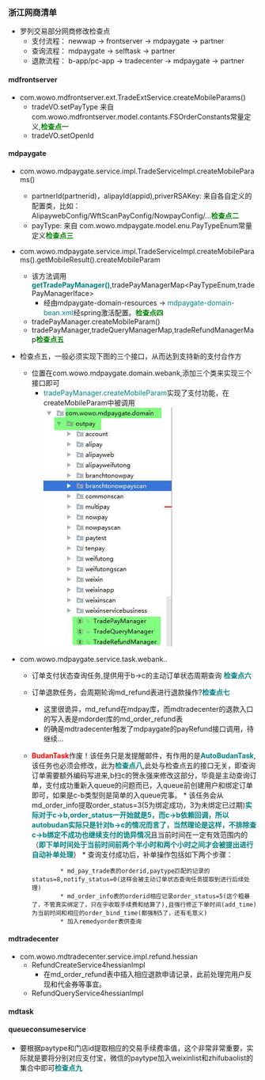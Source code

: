 ### 浙江网商清单

* 罗列交易部分网商修改检查点
    * 支付流程： newwap -> frontserver -> mdpaygate -> partner
    * 查询流程： mdpaygate -> selftask -> partner
    * 退款流程： b-app/pc-app -> tradecenter -> mdpaygate -> partner

#### mdfrontserver

* com.wowo.mdfrontserver.ext.TradeExtService.createMobileParams()
    * tradeVO.setPayType 来自 com.wowo.mdfrontserver.model.contants.FSOrderConstants常量定义,<font color=Green>**检查点一**</font>
    * tradeVO.setOpenId

#### mdpaygate

* com.wowo.mdpaygate.service.impl.TradeServiceImpl.createMobileParams()
    * partnerId(partnerid)，alipayId(appid),priverRSAKey: 来自各自定义的配置类，比如：AlipaywebConfig/WftScanPayConfig/NowpayConfig/...<font color=Green>**检查点二**</font>
    * payType: 来自 com.wowo.mdpaygate.model.enu.PayTypeEnum常量定义<font color=Green>**检查点三**</font>
* com.wowo.mdpaygate.service.impl.TradeServiceImpl.createMobileParams().getMobileResult().createMobileParam
    * 该方法调用<font color=Teal>**getTradePayManager()**</font>,tradePayManagerMap<PayTypeEnum,tradePayManagerIface>
        * 经由mdpaygate-domain-resources -> <font color=Teal>mdpaygate-domain-bean.xml</font>经spring激活配置。<font color=Green>**检查点四**</font>
    * tradePayManager.createMobileParam()
    * tradePayManager,tradeQueryManagerMap,tradeRefundManagerMap<font color=Green>**检查点五**</font>
* 检查点五，一般必须实现下图的三个接口，从而达到支持新的支付合作方
    * 位置在com.wowo.mdpaygate.domain.webank,添加三个类来实现三个接口即可
        * <font color=Teal>tradePayManager.createMobileParam</font>实现了支付功能，在createMobileParam中被调用
        ![struct image](images/mdpaygate-important-interface.jpg)

* com.wowo.mdpaygate.service.task.webank..
    * 订单支付状态查询任务,提供用于b->c的主动订单状态周期查询 <font color=Teal>**检查点六**</font>
    * 订单退款任务，会周期轮询md_refund表进行退款操作?<font color=Teal>**检查点七**</font>
        * 这里很诡异，md_refund在mdpay库，而mdtradecenter的退款入口的写入表是mdorder库的md_order_refund表
        * 的确是mdtradecenter触发了mdpaygate的payRefund接口调用，待继续...
    * <font color=red>**BudanTask**</font>作废！该任务只是发提醒邮件，有作用的是<font color=Teal>**AutoBudanTask**</font>,该任务也必须会修改，此为<font color=Teal>**检查点八**</font>,此处与检查点五的接口无关，即查询订单需要额外编码写进来,b扫c的贺永强来修改这部分，毕竟是主动查询订单，支付成功重新入queue的问题而已，入queue前创建用户和绑定订单即可，如果是c-b类型则是简单的入queue完事。
          * 该任务会从md_order_info提取order_status=3(5为绑定成功，3为未绑定已过期)<font color=Teal>**实际对于c->b,order_status一开始就是5，而c->b依赖回调，所以autobudan实际只是针对b->c的情况而言了，当然理论是这样，不排除查c->b绑定不成功也继续支付的诡异情况**</font>且当前时间在一定有效范围内的（<font color=Teal>**即下单时间处于当前时间前两个半小时和两个小时之间才会被提出进行自动补单处理**</font>）
          * 查询支付成功后，补单操作包括如下两个步骤：

                  * md_pay_trade表的orderid,paytype匹配的记录的status=8,notify_status=0(这样会被主动订单状态查询任务提取到进行后续处理)
                  * md_order_info表的orderid相应记录order_status=5(这个粗暴了，不管真实绑定了，只在乎收取手续费和结算了),且强行修正下单时间(add_time)为当前时间和相应的order_bind_time(都强制5了，还有毛意义)
                  * 加入remedyorder表供查询


#### mdtradecenter
* com.wowo.mdtradecenter.service.impl.refund.hessian
    * RefundCreateService4hessianImpl
        * 在md_order_refund表中插入相应退款申请记录，此前处理完用户反现和代金券等事宜。
    * RefundQueryService4hessianImpl
#### mdtask
#### queueconsumeservice
* 要根据paytype和门店id提取相应的交易手续费率值，这个非常非常重要，实际就是要将分别对应支付宝，微信的paytype加入weixinlist和zhifubaolist的集合中即可<font color=Teal>**检查点九**</font>
